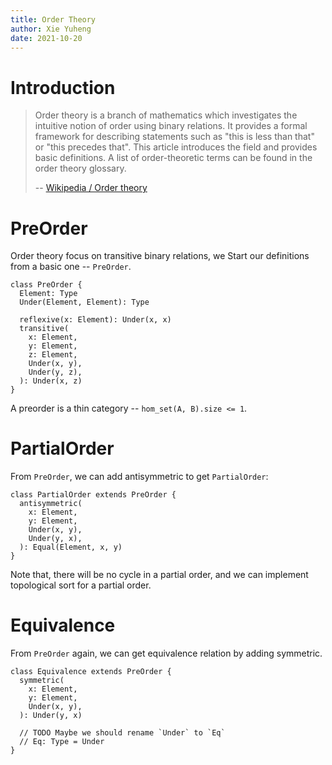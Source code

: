 ```yaml
---
title: Order Theory
author: Xie Yuheng
date: 2021-10-20
---
```


# Introduction

> Order theory is a branch of mathematics which investigates the
> intuitive notion of order using binary relations. It provides a formal
> framework for describing statements such as "this is less than that"
> or "this precedes that". This article introduces the field and
> provides basic definitions. A list of order-theoretic terms can be
> found in the order theory glossary.
>
> -- [Wikipedia / Order theory](https://en.wikipedia.org/wiki/Order_theory)

# PreOrder

Order theory focus on transitive binary relations,
we Start our definitions from a basic one -- `PreOrder`.

``` cicada
class PreOrder {
  Element: Type
  Under(Element, Element): Type

  reflexive(x: Element): Under(x, x)
  transitive(
    x: Element,
    y: Element,
    z: Element,
    Under(x, y),
    Under(y, z),
  ): Under(x, z)
}
```

A preorder is a thin category -- `hom_set(A, B).size <= 1`.

# PartialOrder

From `PreOrder`, we can add antisymmetric to get `PartialOrder`:

``` cicada
class PartialOrder extends PreOrder {
  antisymmetric(
    x: Element,
    y: Element,
    Under(x, y),
    Under(y, x),
  ): Equal(Element, x, y)
}
```

Note that, there will be no cycle in a partial order,
and we can implement topological sort for a partial order.

# Equivalence

From `PreOrder` again, we can get equivalence relation by adding symmetric.

``` cicada
class Equivalence extends PreOrder {
  symmetric(
    x: Element,
    y: Element,
    Under(x, y),
  ): Under(y, x)

  // TODO Maybe we should rename `Under` to `Eq`
  // Eq: Type = Under
}
```
